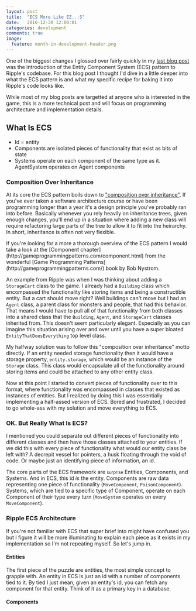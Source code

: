```yaml
---
layout: post
title:  "ECS More Like EZ...S"
date:   2016-12-30 12:00:01
categories: development
comments: true
image:
  feature: month-in-development-header.png
---
```


One of the biggest changes I glossed over fairly quickly in my [last blog post](/development/return-of-the-jedai/) was the introduction of the Entity Component System (ECS) pattern to Ripple's codebase. For this blog post I thought I'd dive in a little deeper into what the ECS pattern is and what my specific recipe for baking it into Ripple's code looks like.

<p class="note" markdown="1">While most of my blog posts are targetted at anyone who is interested in the game, this is a more technical post and will focus on programming architecture and implementation details.</p>

## What Is ECS

* Id = entity
* Components are isolated pieces of functionality that exist as bits of state
* Systems operate on each component of the same type as it. AgentSystem operates on Agent components

### Composition Over Inheritance

At its core the ECS pattern boils down to ["composition over inheritance"](https://en.wikipedia.org/wiki/Composition_over_inheritance). If you've ever taken a software architecture course or have been programming longer than a year it's a design principle you've probably ran into before. Basically whenever you rely heavily on inheritance trees, given enough changes, you'll end up in a situation where adding a new class will require refactoring large parts of the tree to allow it to fit into the heirarchy. In short, inheritance is often not very flexible.

<p class="note" markdown="1">If you're looking for a more a thorough overview of the ECS pattern I would take a look at the [Component chapter](http://gameprogrammingpatterns.com/component.html) from the wonderful [Game Programming Patterns](http://gameprogrammingpatterns.com/) book by Bob Nystrom.</p>

An example from Ripple was when I was thinking about adding a `StorageCart` class to the game. I already had a `Building` class which encompassed the functionality like storing items and being a constructible entity. But a cart should move right? Well buildings can't move but I had an `Agent` class, a parent class for monsters and people, that had this behavior. That means I would have to pull all of that functionality from both classes into a shared class that the `Building`, `Agent`, and `StorageCart` classes inherited from. This doesn't seem particularly elegant. Especially as you can imagine this situation arising over and over until you have a super bloated `EntityThatDoesEverything` top level class.

My halfway solution was to follow this "composition over inheritance" motto directly. If an entity needed storage functionality then it would have a storage property, `entity.storage`, which would be an instance of the `Storage` class. This class would encapsulate all of the functionality around storing items and could be attached to any other entity class.

Now at this point I started to convert pieces of functionality over to this format, where functionality was encompassed in classes that existed as instances of entities. But I realized by doing this I was essentially implementing a half-assed version of ECS. Bored and frustrated, I decided to go whole-ass with my solution and move everything to ECS.

### OK. But Really What Is ECS?

I mentioned you could separate out different pieces of functionality into different classes and then have those classes attached to your entities. If we did this with every piece of functionality what would our entity class be left with? A decrepit vessel for pointers, a husk floating through the void of code. Or maybe just an identifying piece of information, an id.

The core parts of the ECS framework are <small>surprise</small> Entities, Components, and Systems. And in ECS, this id *is* the entity. Components are raw data representing one piece of functionality (`MoveComponent`, `PoisonComponent`). Systems, which are tied to a specific type of Component, operate on each Component of their type every turn (`MoveSystem` operates on every `MoveComponent`).

### Ripple ECS Architecture

If you're not familiar with ECS that super brief into might have confused you but I figure it will be more illuminating to explain each piece as it exists in my implementation so I'm not repeating myself. So let's jump in.

#### Entities

The first piece of the puzzle are entities, the most simple concept to grapple with. An entity in ECS is just an id with a number of components tied to it. By tied I just mean, given an entity's id, you can fetch any component for that entity. Think of it as a primary key in a database.

#### Components


